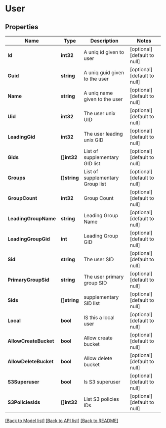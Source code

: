 # User

## Properties
Name | Type | Description | Notes
------------ | ------------- | ------------- | -------------
**Id** | **int32** | A uniq id given to user | [optional] [default to null]
**Guid** | **string** | A uniq guid given to the user | [optional] [default to null]
**Name** | **string** | A uniq name given to the user | [optional] [default to null]
**Uid** | **int32** | The user unix UID | [optional] [default to null]
**LeadingGid** | **int32** | The user leading unix GID | [optional] [default to null]
**Gids** | **[]int32** | List of supplementary GID list | [optional] [default to null]
**Groups** | **[]string** | List of supplementary Group list | [optional] [default to null]
**GroupCount** | **int32** | Group Count | [optional] [default to null]
**LeadingGroupName** | **string** | Leading Group Name | [optional] [default to null]
**LeadingGroupGid** | **int** | Leading Group GID | [optional] [default to null]
**Sid** | **string** | The user SID | [optional] [default to null]
**PrimaryGroupSid** | **string** | The user primary group SID | [optional] [default to null]
**Sids** | **[]string** | supplementary SID list | [optional] [default to null]
**Local** | **bool** | IS this a local user | [optional] [default to null]
**AllowCreateBucket** | **bool** | Allow create bucket | [optional] [default to null]
**AllowDeleteBucket** | **bool** | Allow delete bucket | [optional] [default to null]
**S3Superuser** | **bool** | Is S3 superuser | [optional] [default to null]
**S3PoliciesIds** | **[]int32** | List S3 policies IDs | [optional] [default to null]

[[Back to Model list]](../README.md#documentation-for-models) [[Back to API list]](../README.md#documentation-for-api-endpoints) [[Back to README]](../README.md)

